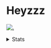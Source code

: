 # Heyzzz  

[![.](https://skillicons.dev/icons?i=js,java)](https://skillicons.dev)  

<details>
<summary>Stats</summary
<!--START_SECTION:waka-->

```txt
TypeScript   3 hrs 59 mins   ██████████████████████░░░   87.72 %
HTML         13 mins         █▒░░░░░░░░░░░░░░░░░░░░░░░   04.87 %
JSON         11 mins         █░░░░░░░░░░░░░░░░░░░░░░░░   04.03 %
Other        8 mins          ▓░░░░░░░░░░░░░░░░░░░░░░░░   03.14 %
JavaScript   0 secs          ░░░░░░░░░░░░░░░░░░░░░░░░░   00.24 %
```

<!--END_SECTION:waka-->
</details>
